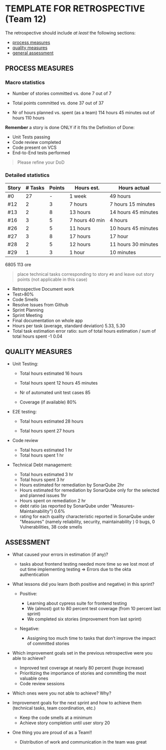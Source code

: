 TEMPLATE FOR RETROSPECTIVE (Team 12)
=====================================

The retrospective should include _at least_ the following
sections:

- [process measures](#process-measures)
- [quality measures](#quality-measures)
- [general assessment](#assessment)

## PROCESS MEASURES 

### Macro statistics

- Number of stories committed vs. done
  7 out of 7
- Total points committed vs. done
  37 out of 37

- Nr of hours planned vs. spent (as a team)
  114 hours 45 minutes  out of hours 110 hours

**Remember**  a story is done ONLY if it fits the Definition of Done:
 
- Unit Tests passing
- Code review completed
- Code present on VCS
- End-to-End tests performed

> Please refine your DoD 

### Detailed statistics

| Story | # Tasks | Points | Hours est.     | Hours actual                     |
|-------|---------|--------|----------------|----------------------------------|
| #0    | 27      | -      | 1 week         | 49 hours                         |
| #12   | 2       | 3      | 7 hours        | 7 hours 15 minutes               |
| #13   | 2       | 8      | 13 hours       | 14 hours 45 minutes              |
| #16   | 3       | 5      | 7 hours 40 min | 4 hours                          |
| #26   | 2       | 5      | 11 hours       | 10 hours  45 minutes             |
| #27   | 3       | 8      | 17 hours       | 17 hour                          |
| #28   | 2       | 5      | 12 hours       | 11 hours 30 minutes              |
| #29   | 1       | 3      | 1 hour         | 10 minutes                       |
6805 113 ore
   

> place technical tasks corresponding to story `#0` and leave out story points (not applicable in this case)
  - Retrospective Document work
  - Test>80%
  - Code Smells
  - Resolve Issues from Github
  - Sprint Planning
  - Sprint Meeting
  - Final documentation on whole app
- Hours per task (average, standard deviation)  5.33, 5.30
- Total task estimation error ratio: sum of total hours estimation / sum of total hours spent -1  0.04
  
## QUALITY MEASURES 

- Unit Testing:
    - Total hours estimated
      16 hours

    - Total hours spent
      12 hours 45 minutes

    - Nr of automated unit test cases
      85

    - Coverage (if available)
      80%

- E2E testing:
    - Total hours estimated
      28 hours

    - Total hours spent
      27 hours

- Code review
    - Total hours estimated 1 hr
    - Total hours spent 1 hr
- Technical Debt management:
  - Total hours estimated 3 hr
  - Total hours spent 3 hr
  - Hours estimated for remediation by SonarQube 2hr
  - Hours estimated for remediation by SonarQube only for the selected and planned issues 1hr
  - Hours spent on remediation 2 hr
  - debt ratio (as reported by SonarQube under "Measures-Maintainability") 0.6%
  - rating for each quality characteristic reported in SonarQube under "Measures" (namely reliability, security, maintainability ) 0 bugs, 0 Vulnerabilities, 38 code smells
  


## ASSESSMENT

- What caused your errors in estimation (if any)? 
  - tasks about frontend testing needed more time so we lost most of out time implementing testing ⇒ Errors due to the okta authentication

- What lessons did you learn (both positive and negative) in this sprint? 
  - Positive:
    - Learning about cypress suite for frontend testing 
    - We (almost) got to 80 percent test coverage (from 10 percent last sprint)
    - We completed six stories (improvement from last sprint)
    
  - Negative:
    - Assigning too much time to tasks that don’t improve the impact of committed stories


- Which improvement goals set in the previous retrospective were you able to achieve? 
  - Improved test coverage at nearly 80 percent (huge increase)
  - Prioritizing the importance of stories and committing the most valuable ones 
  - Code review sessions

- Which ones were you not able to achieve? Why?

- Improvement goals for the next sprint and how to achieve them (technical tasks, team coordination, etc.)
  - Keep the code smells at a minimum 
  - Achieve story completion until user story 20

- One thing you are proud of as a Team!!
  - Distribution of work and communication in the team was great
